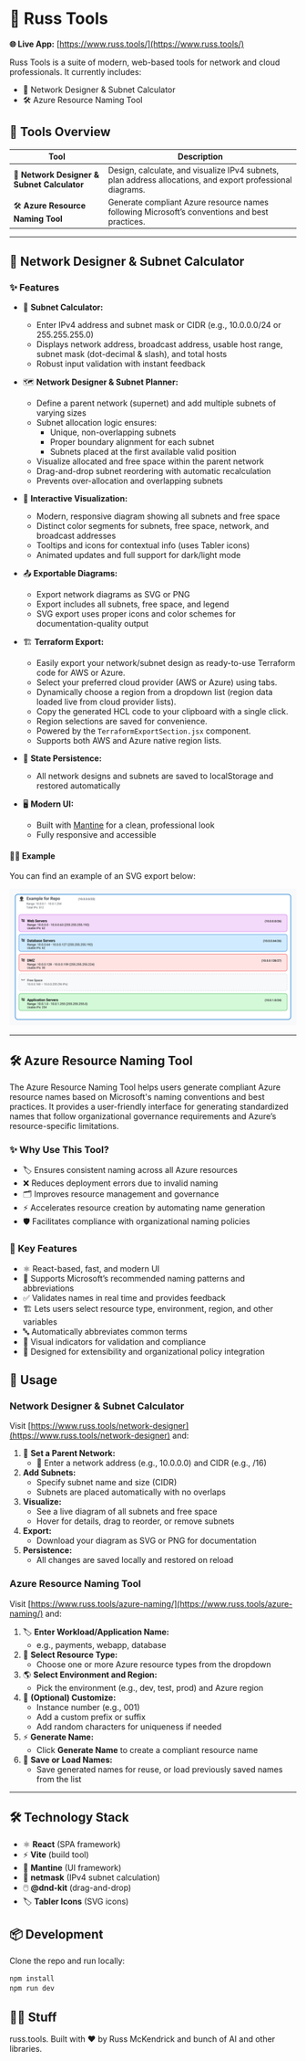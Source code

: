 # 🚦 Russ Tools

**🌐 Live App:** [https://www.russ.tools/](https://www.russ.tools/)

Russ Tools is a suite of modern, web-based tools for network and cloud professionals. It currently includes:

- 🧮 Network Designer & Subnet Calculator
- 🛠 Azure Resource Naming Tool

## 🧰 Tools Overview

| Tool | Description |
|------|-------------|
| 🧮 **Network Designer & Subnet Calculator** | Design, calculate, and visualize IPv4 subnets, plan address allocations, and export professional diagrams. |
| 🛠 **Azure Resource Naming Tool** | Generate compliant Azure resource names following Microsoft’s conventions and best practices. |

---

## 🧮 Network Designer & Subnet Calculator

### ✨ Features

- 🔢 **Subnet Calculator:**
  - Enter IPv4 address and subnet mask or CIDR (e.g., 10.0.0.0/24 or 255.255.255.0)
  - Displays network address, broadcast address, usable host range, subnet mask (dot-decimal & slash), and total hosts
  - Robust input validation with instant feedback

- 🗺️ **Network Designer & Subnet Planner:**
  - Define a parent network (supernet) and add multiple subnets of varying sizes
  - Subnet allocation logic ensures:
    - Unique, non-overlapping subnets
    - Proper boundary alignment for each subnet
    - Subnets placed at the first available valid position
  - Visualize allocated and free space within the parent network
  - Drag-and-drop subnet reordering with automatic recalculation
  - Prevents over-allocation and overlapping subnets

- 🎨 **Interactive Visualization:**
  - Modern, responsive diagram showing all subnets and free space
  - Distinct color segments for subnets, free space, network, and broadcast addresses
  - Tooltips and icons for contextual info (uses Tabler icons)
  - Animated updates and full support for dark/light mode

- 📤 **Exportable Diagrams:**
  - Export network diagrams as SVG or PNG
  - Export includes all subnets, free space, and legend
  - SVG export uses proper icons and color schemes for documentation-quality output

- 🏗️ **Terraform Export:**
  - Easily export your network/subnet design as ready-to-use Terraform code for AWS or Azure.
  - Select your preferred cloud provider (AWS or Azure) using tabs.
  - Dynamically choose a region from a dropdown list (region data loaded live from cloud provider lists).
  - Copy the generated HCL code to your clipboard with a single click.
  - Region selections are saved for convenience.
  - Powered by the `TerraformExportSection.jsx` component.
  - Supports both AWS and Azure native region lists.

- 💾 **State Persistence:**
  - All network designs and subnets are saved to localStorage and restored automatically

- 🖥️ **Modern UI:**
  - Built with [Mantine](https://mantine.dev/) for a clean, professional look
  - Fully responsive and accessible

#### 👨‍💻 Example

You can find an example of an SVG export below:

![Example Diagram](example.svg)

---

## 🛠 Azure Resource Naming Tool

The Azure Resource Naming Tool helps users generate compliant Azure resource names based on Microsoft's naming conventions and best practices. It provides a user-friendly interface for generating standardized names that follow organizational governance requirements and Azure’s resource-specific limitations.

### ✨ Why Use This Tool?
- 🏷️ Ensures consistent naming across all Azure resources
- ❌ Reduces deployment errors due to invalid naming
- 🗂️ Improves resource management and governance
- ⚡ Accelerates resource creation by automating name generation
- 🛡️ Facilitates compliance with organizational naming policies

### 🔑 Key Features
- ⚛️ React-based, fast, and modern UI
- 📏 Supports Microsoft’s recommended naming patterns and abbreviations
- ✅ Validates names in real time and provides feedback
- 🏗️ Lets users select resource type, environment, region, and other variables
- 🔤 Automatically abbreviates common terms
- 👀 Visual indicators for validation and compliance
- 🧩 Designed for extensibility and organizational policy integration

## 🚀 Usage

### Network Designer & Subnet Calculator

Visit [https://www.russ.tools/network-designer](https://www.russ.tools/network-designer) and:

1. 🏁 **Set a Parent Network:**
   - 📝 Enter a network address (e.g., 10.0.0.0) and CIDR (e.g., /16)
2. **Add Subnets:**
   - Specify subnet name and size (CIDR)
   - Subnets are placed automatically with no overlaps
3. **Visualize:**
   - See a live diagram of all subnets and free space
   - Hover for details, drag to reorder, or remove subnets
4. **Export:**
   - Download your diagram as SVG or PNG for documentation
5. **Persistence:**
   - All changes are saved locally and restored on reload

### Azure Resource Naming Tool

Visit [https://www.russ.tools/azure-naming/](https://www.russ.tools/azure-naming/) and:

1. 🏷️ **Enter Workload/Application Name:**  
   - e.g., payments, webapp, database
2. 🏢 **Select Resource Type:**  
   - Choose one or more Azure resource types from the dropdown
3. 🌎 **Select Environment and Region:**  
   - Pick the environment (e.g., dev, test, prod) and Azure region
4. 🔢 **(Optional) Customize:**  
   - Instance number (e.g., 001)  
   - Add a custom prefix or suffix  
   - Add random characters for uniqueness if needed
5. ⚡ **Generate Name:**  
   - Click **Generate Name** to create a compliant resource name
6. 💾 **Save or Load Names:**  
   - Save generated names for reuse, or load previously saved names from the list

---

## 🛠️ Technology Stack

- ⚛️ **React** (SPA framework)
- ⚡ **Vite** (build tool)
- 🎨 **Mantine** (UI framework)
- 🧮 **netmask** (IPv4 subnet calculation)
- 🖱️ **@dnd-kit** (drag-and-drop)
- 🏷️ **Tabler Icons** (SVG icons)

## 📦 Development

Clone the repo and run locally:

```bash
npm install
npm run dev
```

## 🤷‍♂️ Stuff

russ.tools. Built with ❤️ by Russ McKendrick and bunch of AI and other libraries.
